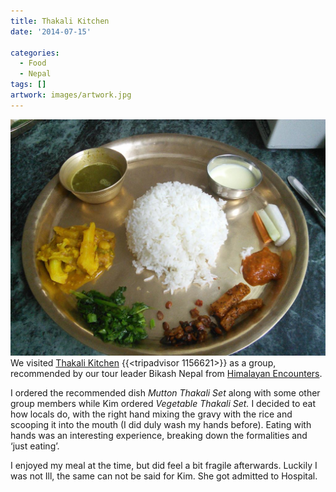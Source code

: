 ```yaml
---
title: Thakali Kitchen
date: '2014-07-15'

categories:
  - Food
  - Nepal
tags: []
artwork: images/artwork.jpg
---
```


![](images/1405403578_thumb.png) We visited [Thakali Kitchen](https://www.tripadvisor.com/Restaurant_Review-g293890-d1156621-Reviews-Thakali_Kitchen-Kathmandu_Kathmandu_Valley_Bagmati_Zone_Central_Region.html) {{<tripadvisor 1156621>}} as a group, recommended by our tour leader Bikash Nepal from [Himalayan Encounters](https://himalayanencounters.com/).

I ordered the recommended dish _Mutton Thakali Set_ along with some other group members while Kim ordered _Vegetable Thakali Set._ I decided to eat how locals do, with the right hand mixing the gravy with the rice and scooping it into the mouth (I did duly wash my hands before). Eating with hands was an interesting experience, breaking down the formalities and ‘just eating’.

I enjoyed my meal at the time, but did feel a bit fragile afterwards. Luckily I was not Ill, the same can not be said for Kim. She got admitted to Hospital.
